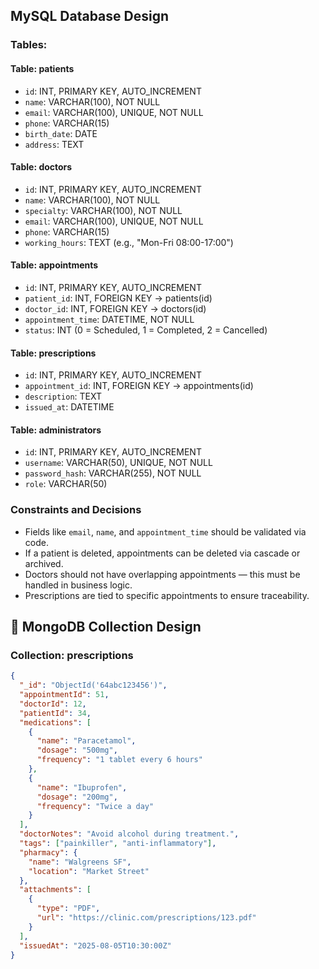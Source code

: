 ## MySQL Database Design

### Tables:

#### Table: patients
- `id`: INT, PRIMARY KEY, AUTO_INCREMENT  
- `name`: VARCHAR(100), NOT NULL  
- `email`: VARCHAR(100), UNIQUE, NOT NULL  
- `phone`: VARCHAR(15)  
- `birth_date`: DATE  
- `address`: TEXT  

#### Table: doctors
- `id`: INT, PRIMARY KEY, AUTO_INCREMENT  
- `name`: VARCHAR(100), NOT NULL  
- `specialty`: VARCHAR(100), NOT NULL  
- `email`: VARCHAR(100), UNIQUE, NOT NULL  
- `phone`: VARCHAR(15)  
- `working_hours`: TEXT (e.g., "Mon-Fri 08:00-17:00")  

#### Table: appointments
- `id`: INT, PRIMARY KEY, AUTO_INCREMENT  
- `patient_id`: INT, FOREIGN KEY → patients(id)  
- `doctor_id`: INT, FOREIGN KEY → doctors(id)  
- `appointment_time`: DATETIME, NOT NULL  
- `status`: INT (0 = Scheduled, 1 = Completed, 2 = Cancelled)  

#### Table: prescriptions
- `id`: INT, PRIMARY KEY, AUTO_INCREMENT  
- `appointment_id`: INT, FOREIGN KEY → appointments(id)  
- `description`: TEXT  
- `issued_at`: DATETIME  

#### Table: administrators
- `id`: INT, PRIMARY KEY, AUTO_INCREMENT  
- `username`: VARCHAR(50), UNIQUE, NOT NULL  
- `password_hash`: VARCHAR(255), NOT NULL  
- `role`: VARCHAR(50)  

### Constraints and Decisions

- Fields like `email`, `name`, and `appointment_time` should be validated via code.
- If a patient is deleted, appointments can be deleted via cascade or archived.
- Doctors should not have overlapping appointments — this must be handled in business logic.
- Prescriptions are tied to specific appointments to ensure traceability.


## 📄 MongoDB Collection Design

### Collection: prescriptions

```json
{
  "_id": "ObjectId('64abc123456')",
  "appointmentId": 51,
  "doctorId": 12,
  "patientId": 34,
  "medications": [
    {
      "name": "Paracetamol",
      "dosage": "500mg",
      "frequency": "1 tablet every 6 hours"
    },
    {
      "name": "Ibuprofen",
      "dosage": "200mg",
      "frequency": "Twice a day"
    }
  ],
  "doctorNotes": "Avoid alcohol during treatment.",
  "tags": ["painkiller", "anti-inflammatory"],
  "pharmacy": {
    "name": "Walgreens SF",
    "location": "Market Street"
  },
  "attachments": [
    {
      "type": "PDF",
      "url": "https://clinic.com/prescriptions/123.pdf"
    }
  ],
  "issuedAt": "2025-08-05T10:30:00Z"
}

